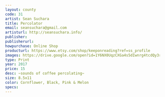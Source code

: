```yaml
---
layout: county 
code: 31
artist: Sean Suchara
title: Percolator
email: seansuchara@gmail.com
artisturl: http://seansuchara.info/
publisher: 
publisherurl: 
howpurchase: Online Shop
producturl: https://www.etsy.com/shop/keeponreading?ref=ss_profile
images: https://drive.google.com/open?id=1Y6NX0UqzCXGa4s5dIwnrg4tcdQy3rn0q
type: Print
year: 2017
price: 15
desc: ~sounds of coffee percolating~
size: 8.5x11
color: Cornflower, Black, Pink & Melon
specs: 
---
```

